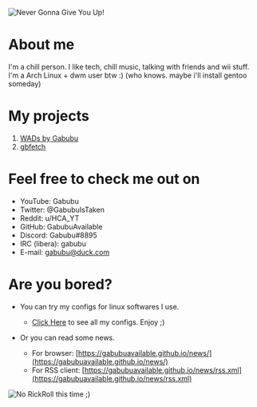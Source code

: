 ![Never Gonna Give You Up!](https://user-images.githubusercontent.com/88589756/159542089-81f02c69-0ae9-44e3-90ad-c8e5c0d696e5.png)

# About me
I'm a chill person. I like tech, chill music, talking with friends and wii stuff. I'm a Arch Linux + dwm user btw :) (who knows. maybe i'll install gentoo someday)

# My projects
1) [WADs by Gabubu](https://github.com/GabubuAvailable/WADs-by-Gabubu)
2) [gbfetch](https://github.com/GabubuAvailable/gbfetch)

# Feel free to check me out on
- YouTube: Gabubu
- Twitter: @GabubuIsTaken
- Reddit: u/HCA_YT
- GitHub: GabubuAvailable
- Discord: Gabubu#8895
- IRC (libera): gabubu
- E-mail: gabubu@duck.com

# Are you bored?
+ You can try my configs for linux softwares I use.
  - [Click Here](https://github.com/GabubuAvailable/configurations) to see all my configs. Enjoy ;)

+ Or you can read some news.
  - For browser: [https://gabubuavailable.github.io/news/](https://gabubuavailable.github.io/news/)
  - For RSS client: [https://gabubuavailable.github.io/news/rss.xml](https://gabubuavailable.github.io/news/rss.xml)

![No RickRoll this time ;)](https://user-images.githubusercontent.com/88589756/159552058-c600fe27-c163-49da-a3e1-cf1a33e8a2bd.png)
